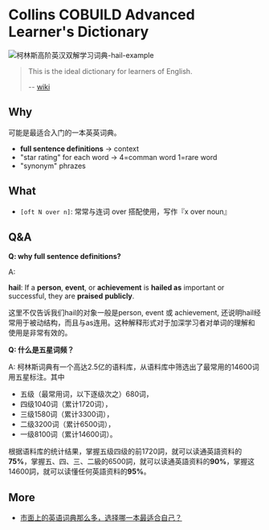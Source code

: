 # Collins COBUILD Advanced Learner's Dictionary 

![柯林斯高阶英汉双解学习词典-hail-example]()

> This is the ideal dictionary for learners of English.  
> 
> -- [wiki](https://www.wikiwand.com/en/Collins_COBUILD_Advanced_Dictionary)

## Why 

可能是最适合入门的一本英英词典。 

* **full sentence definitions** -> context
* "star rating" for each word -> 4=comman word 1=rare word
* "synonym" phrazes


## What

* `[oft N over n]`: 常常与连词 over 搭配使用，写作『x over noun』

## Q&A

**Q: why full sentence definitions?**

A: 

**hail**: If a **person**, **event**, or **achievement** is **hailed as** important or successful, they are **praised** **publicly**.

这里不仅告诉我们hail的对象一般是person, event 或 achievement, 还说明hail经常用于被动结构，而且与as连用。这种解释形式对于加深学习者对单词的理解和使用是非常有效的。

**Q: 什么是五星词频？**

A: 柯林斯词典有一个高达2.5亿的语料库，从语料库中筛选出了最常用的14600词用五星标注。其中

* 五级（最常用词，以下逐级次之）680词，
* 四级1040词（累计1720词），
* 三级1580词（累计3300词），
* 二级3200词（累计6500词），
* 一级8100词（累计14600词）。

根据语料库的统计结果，掌握五级四级的前1720詞，就可以读通英語资料的**75%**，掌握五、四、三、二級的6500詞，就可以读通英語资料的**90%**，掌握这14600詞，就可以读懂任何英語资料的**95%**。


## More 

* [市面上的英语词典那么多，选择哪一本最适合自己？](https://www.zhihu.com/question/20961302)
